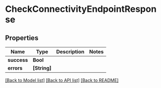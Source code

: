 # CheckConnectivityEndpointResponse

## Properties

Name | Type | Description | Notes
------------ | ------------- | ------------- | -------------
**success** | **Bool** |  | 
**errors** | **[String]** |  | 

[[Back to Model list]](../#documentation-for-models) [[Back to API list]](../#documentation-for-api-endpoints) [[Back to README]](../)


